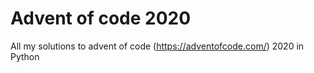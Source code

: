 # Advent of code 2020

All my solutions to advent of code (https://adventofcode.com/) 2020 in Python
